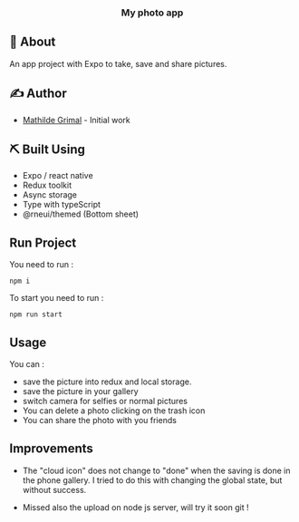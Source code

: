 <h3 align="center">My photo app</h3>

## 🧐 About <a name = "about"></a>
An app project with Expo to take, save and share pictures.
## ✍️ Author <a name = "authors"></a>

- [Mathilde Grimal](https://github.com/mathildegrimal) - Initial work

## ⛏️ Built Using <a name = "built_using"></a>
- Expo / react native
- Redux toolkit
- Async storage
- Type with typeScript
- @rneui/themed (Bottom sheet)


## Run Project

You need to run :

`npm i`

To start you need to run :

`npm run start`

## Usage

You can :
- save the picture into redux and local storage.
- save the picture in your gallery
- switch camera for selfies or normal pictures
- You can delete a photo clicking on the trash icon
- You can share the photo with you friends

## Improvements

- The "cloud icon" does not change to "done" when the saving is done in the phone gallery.
I tried to do this with changing the global state, but without success.

- Missed also the upload on node js server, will try it soon git !